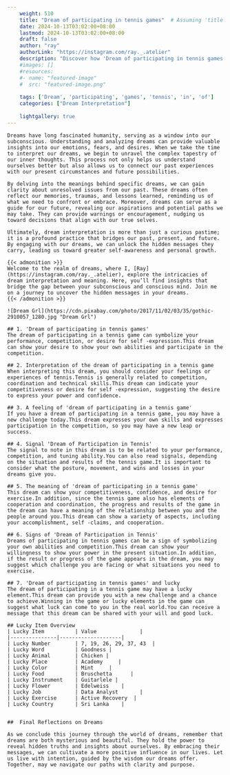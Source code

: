 ```yaml
---
    weight: 510
    title: "Dream of participating in tennis games"  # Assuming 'title' column exists
    date: 2024-10-13T03:02:00+08:00
    lastmod: 2024-10-13T03:02:00+08:00
    draft: false
    author: "ray"
    authorLink: "https://instagram.com/ray._.atelier"
    description: "Discover how 'Dream of participating in tennis games' can interpret your future and uncover its significant meanings in your life."
    #images: []
    #resources:
    #- name: "featured-image"
    #  src: "featured-image.png"
    
    tags: ['Dream', 'participating', 'games', 'tennis', 'in', 'of']
    categories: ["Dream Interpretation"]
    
    lightgallery: true
---
```

    
    Dreams have long fascinated humanity, serving as a window into our subconscious. Understanding and analyzing dreams can provide valuable insights into our emotions, fears, and desires. When we take the time to interpret our dreams, we begin to unravel the complex tapestry of our inner thoughts. This process not only helps us understand ourselves better but also allows us to connect our past experiences with our present circumstances and future possibilities.
    
    By delving into the meanings behind specific dreams, we can gain clarity about unresolved issues from our past. These dreams often reflect our memories, traumas, and lessons learned, reminding us of what we need to confront or embrace. Moreover, dreams can serve as a guide for our future, revealing our aspirations and potential paths we may take. They can provide warnings or encouragement, nudging us toward decisions that align with our true selves.
    
    Ultimately, dream interpretation is more than just a curious pastime; it is a profound practice that bridges our past, present, and future. By engaging with our dreams, we can unlock the hidden messages they carry, leading us toward greater self-awareness and personal growth.
    
    {{< admonition >}}
    Welcome to the realm of dreams, where I, [Ray](https://instagram.com/ray._.atelier), explore the intricacies of dream interpretation and meaning. Here, you’ll find insights that bridge the gap between your subconscious and conscious mind. Join me on a journey to uncover the hidden messages in your dreams.
    {{< /admonition >}}
    
    ![Dream Grl](https://cdn.pixabay.com/photo/2017/11/02/03/35/gothic-2910057_1280.jpg "Dream Grl")
    
    ## 1. 'Dream of participating in tennis games'
    The dream of participating in a tennis game can symbolize your performance, competition, or desire for self -expression.This dream can show your desire to show your own abilities and participate in the competition.
    
    ## 2. Interpretation of the dream of participating in a tennis game
    When interpreting this dream, you should consider your feelings or experiences of tennis.Tennis is generally related to competition, coordination and technical skills.This dream can indicate your competitiveness or desire for self -expression, suggesting the desire to express your power and confidence.
    
    ## 3. A feeling of 'dream of participating in a tennis game'
    If you have a dream of participating in a tennis game, you may have a new challenge today.This dream expresses your own skills and expresses participation in the competition, so you may have a new leap or success.
    
    ## 4. Signal 'Dream of Participation in Tennis'
    The signal to note in this dream is to be related to your performance, competition, and tuning ability.You can also read signals, depending on the situation and results of the tennis game.It is important to consider what the posture, movement, and wins and losses in your dreams give you.
    
    ## 5. The meaning of 'dream of participating in a tennis game'
    This dream can show your competitiveness, confidence, and desire for exercise.In addition, since the tennis game also has elements of cooperation and coordination, the progress and results of the game in the dream can have a meaning of the relationship between you and the people around you.This dream can show a variety of aspects, including your accomplishment, self -claims, and cooperation.
    
    ## 6. Signs of 'Dream of Participation in Tennis'
    Dreams of participating in tennis games can be a sign of symbolizing your own abilities and competition.This dream can show your willingness to show your power in the present situation.In addition, if the result or progress of the game appears in the dream, you may suggest which challenge you are facing or what situations you need to exercise.
    
    ## 7. 'Dream of participating in tennis games' and lucky
    The dream of participating in a tennis game may have a lucky element.This dream can provide you with a new challenge and a chance to achieve.Winning in the game or lucky elements in the game can suggest what luck can come to you in the real world.You can receive a message that this dream can be shared with your will and good luck.
    
    ## Lucky Item Overview
    | Lucky Item          | Value              |
    |---------------|--------------------|
    | Lucky Number        | 7, 19, 26, 29, 37, 43  |
    | Lucky Word          | Goodness |
    | Lucky Animal        | Chicken |
    | Lucky Place         | Academy     |
    | Lucky Color         | Mint     |
    | Lucky Food          | Bruschetta      |
    | Lucky Instrument    | Guitarlele |
    | Lucky Flower        | Edelweiss    |
    | Lucky Job           | Data Analyst       |
    | Lucky Exercise      | Active Recovery  |
    | Lucky Country       | Sri Lanka    |
    
    
    ##  Final Reflections on Dreams
    
    As we conclude this journey through the world of dreams, remember that dreams are both mysterious and beautiful. They hold the power to reveal hidden truths and insights about ourselves. By embracing their messages, we can cultivate a more positive influence in our lives. Let us live with intention, guided by the wisdom our dreams offer. Together, may we navigate our paths with clarity and purpose.
    